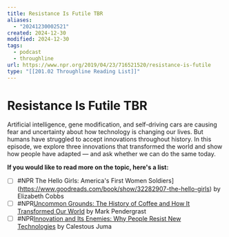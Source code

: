 ```yaml
---
title: Resistance Is Futile TBR
aliases:
  - "20241230002521"
created: 2024-12-30
modified: 2024-12-30
tags:
  - podcast
  - throughline
url: https://www.npr.org/2019/04/23/716521520/resistance-is-futile
type: "[[201.02 Throughline Reading List]]"
---
```

# Resistance Is Futile TBR

Artificial intelligence, gene modification, and self-driving cars are causing fear and uncertainty about how technology is changing our lives. But humans have struggled to accept innovations throughout history. In this episode, we explore three innovations that transformed the world and show how people have adapted — and ask whether we can do the same today.

**If you would like to read more on the topic, here's a list:**
- [ ] #NPR The Hello Girls: America's First Women Soldiers](https://www.goodreads.com/book/show/32282907-the-hello-girls) by Elizabeth Cobbs
- [ ] #NPR[Uncommon Grounds: The History of Coffee and How It Transformed Our World](https://www.goodreads.com/book/show/8598379-uncommon-grounds) by Mark Pendergrast
- [ ] #NPR[Innovation and Its Enemies: Why People Resist New Technologies](https://www.goodreads.com/book/show/29151112-innovation-and-its-enemies) by Calestous Juma
